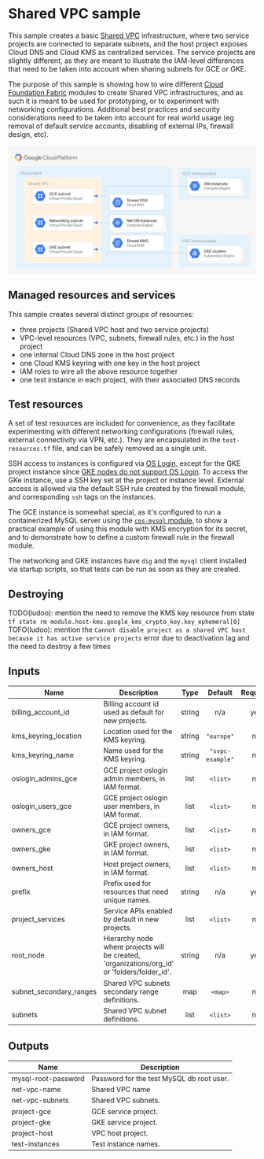# Shared VPC sample

This sample creates a basic [Shared VPC](https://cloud.google.com/vpc/docs/shared-vpc) infrastructure, where two service projects are connected to separate subnets, and the host project exposes Cloud DNS and Cloud KMS as centralized services. The service projects are slightly different, as they are meant to illustrate the IAM-level differences that need to be taken into account when sharing subnets for GCE or GKE.

The purpose of this sample is showing how to wire different [Cloud Foundation Fabric](https://github.com/search?q=topic%3Acft-fabric+org%3Aterraform-google-modules&type=Repositories) modules to create Shared VPC infrastructures, and as such it is meant to be used for prototyping, or to experiment with networking configurations. Additional best practices and security considerations need to be taken into account for real world usage (eg removal of default service accounts, disabling of external IPs, firewall design, etc).

![High-level diagram](diagram.png "High-level diagram")

## Managed resources and services

This sample creates several distinct groups of resources:

- three projects (Shared VPC host and two service projects)
- VPC-level resources (VPC, subnets, firewall rules, etc.) in the host project
- one internal Cloud DNS zone in the host project
- one Cloud KMS keyring with one key in the host project
- IAM roles to wire all the above resource together
- one test instance in each project, with their associated DNS records

## Test resources

A set of test resources are included for convenience, as they facilitate experimenting with different networking configurations (firewall rules, external connectivity via VPN, etc.). They are encapsulated in the `test-resources.tf` file, and can be safely removed as a single unit.

SSH access to instances is configured via [OS Login](https://cloud.google.com/compute/docs/oslogin/), except for the GKE project instance since [GKE nodes do not support OS Login](https://cloud.google.com/compute/docs/instances/managing-instance-access#limitations). To access the GKe instance, use a SSH key set at the project or instance level. External access is allowed via the default SSH rule created by the firewall module, and corresponding `ssh` tags on the instances.

The GCE instance is somewhat special, as it's configured to run a containerized MySQL server using the [`cos-mysql` module](https://github.com/terraform-google-modules/terraform-google-container-vm/tree/master/modules/cos-mysql), to show a practical example of using this module with KMS encryption for its secret, and to demonstrate how to define a custom firewall rule in the firewall module.

The networking and GKE instances have `dig` and the `mysql` client installed via startup scripts, so that tests can be run as soon as they are created.

## Destroying

TODO(ludoo): mention the need to remove the KMS key resource from state
            `tf state rm module.host-kms.google_kms_crypto_key.key_ephemeral[0]`
TOFO(ludoo): mention the `Cannot disable project as a shared VPC host because it has active service projects` error due to deactivation lag and the need to destroy a few times


<!-- BEGINNING OF PRE-COMMIT-TERRAFORM DOCS HOOK -->
## Inputs

| Name | Description | Type | Default | Required |
|------|-------------|:----:|:-----:|:-----:|
| billing\_account\_id | Billing account id used as default for new projects. | string | n/a | yes |
| kms\_keyring\_location | Location used for the KMS keyring. | string | `"europe"` | no |
| kms\_keyring\_name | Name used for the KMS keyring. | string | `"svpc-example"` | no |
| oslogin\_admins\_gce | GCE project oslogin admin members, in IAM format. | list | `<list>` | no |
| oslogin\_users\_gce | GCE project oslogin user members, in IAM format. | list | `<list>` | no |
| owners\_gce | GCE project owners, in IAM format. | list | `<list>` | no |
| owners\_gke | GKE project owners, in IAM format. | list | `<list>` | no |
| owners\_host | Host project owners, in IAM format. | list | `<list>` | no |
| prefix | Prefix used for resources that need unique names. | string | n/a | yes |
| project\_services | Service APIs enabled by default in new projects. | list | `<list>` | no |
| root\_node | Hierarchy node where projects will be created, 'organizations/org_id' or 'folders/folder_id'. | string | n/a | yes |
| subnet\_secondary\_ranges | Shared VPC subnets secondary range definitions. | map | `<map>` | no |
| subnets | Shared VPC subnet definitions. | list | `<list>` | no |

## Outputs

| Name | Description |
|------|-------------|
| mysql-root-password | Password for the test MySQL db root user. |
| net-vpc-name | Shared VPC name |
| net-vpc-subnets | Shared VPC subnets. |
| project-gce | GCE service project. |
| project-gke | GKE service project. |
| project-host | VPC host project. |
| test-instances | Test instance names. |

<!-- END OF PRE-COMMIT-TERRAFORM DOCS HOOK -->
